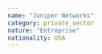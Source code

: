 ```yaml
---
name: "Juniper Networks"
category: private_sector
nature: "Entreprise"
nationality: USA
---
```

    